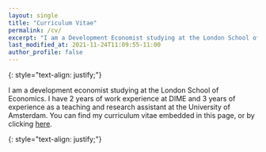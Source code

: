 ```yaml
---
layout: single
title: "Curriculum Vitae"
permalink: /cv/
excerpt: "I am a Development Economist studying at the London School of Economics."
last_modified_at: 2021-11-24T11:09:55-11:00
author_profile: false
---
```


{: style="text-align: justify;"}

I am a development economist studying at the London School of Economics. I have 2 years of work experience at DIME and 3 years of experience as a teaching and research assistant at the University of Amsterdam. You can find my curriculum vitae embedded in this page, or by clicking [here](https://www.dropbox.com/s/hpxcmbxwj7mk7uq/Gailius_Praninskas_-_MResPhD_Student.pdf?dl=0).

{: style="text-align: justify;"}

<embed src = "/assets/images/GailiusPraninskasResume.png">



